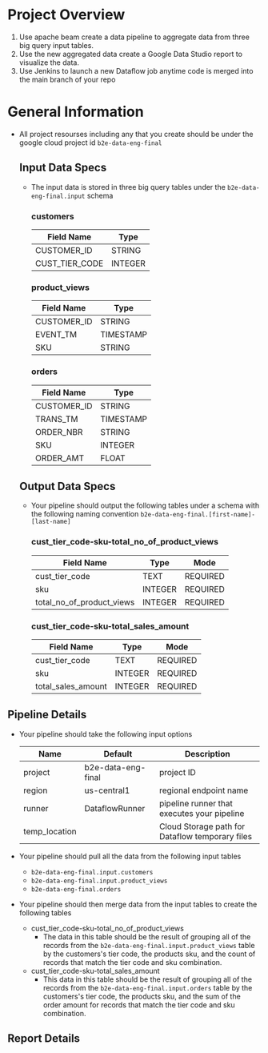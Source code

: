 # Project Overview

 1. Use apache beam create a data pipeline to aggregate data from three big query input tables.
 2. Use the new aggregated data create a Google Data Studio report to visualize the data.
 3. Use Jenkins to launch a new Dataflow job anytime code is merged into the main branch of your repo

# General Information
  - All project resourses including any that you create should be under the google cloud project id ```b2e-data-eng-final```
  
    ## Input Data Specs
    - The input data is stored in three big query tables under the ```b2e-data-eng-final.input``` schema

      ### customers

      | Field Name                | Type           |
      | ------------------------- | -------------- |
      | CUSTOMER_ID               | STRING         |
      | CUST_TIER_CODE            | INTEGER        |

      ### product_views
      | Field Name                | Type           |
      | ------------------------- | -------------- |
      | CUSTOMER_ID               | STRING         |
      | EVENT_TM                  | TIMESTAMP      |
      | SKU                       | STRING         |

      ### orders
      | Field Name                | Type           |
      | ------------------------- | -------------- |
      | CUSTOMER_ID               | STRING         |
      | TRANS_TM                  | TIMESTAMP      |
      | ORDER_NBR                 | STRING         |
      | SKU                       | INTEGER        |
      | ORDER_AMT                 | FLOAT          |

     ## Output Data Specs
    - Your pipeline should output the following tables under a schema with the following naming convention ```b2e-data-eng-final.[first-name]-[last-name]```

      ### cust_tier_code-sku-total_no_of_product_views

      | Field Name                | Type           | Mode        |
      | ------------------------- | -------------- | ----------- |
      | cust_tier_code            | TEXT           | REQUIRED    |
      | sku                       | INTEGER        | REQUIRED    |
      | total_no_of_product_views | INTEGER        | REQUIRED    |

      ### cust_tier_code-sku-total_sales_amount

      | Field Name                | Type           | Mode        |
      | ------------------------- | -------------- | ----------- |
      | cust_tier_code            | TEXT           | REQUIRED    |
      | sku                       | INTEGER        | REQUIRED    |
      | total_sales_amount        | INTEGER        | REQUIRED    |
  
## Pipeline Details
  - Your pipeline should take the following input options
  
  
      | Name          | Default            | Description                                       |
      | ------------- | ------------------ | ------------------------------------------------- |
      | project       | b2e-data-eng-final | project ID                                        |
      | region        | us-central1        | regional endpoint name                            |
      | runner        | DataflowRunner     | pipeline runner that executes your pipeline       |
      | temp_location |                    | Cloud Storage path for Dataflow temporary files   |
   
   
  - Your pipeline should pull all the data from the following input tables
    - ```b2e-data-eng-final.input.customers```
    - ```b2e-data-eng-final.input.product_views```
    - ```b2e-data-eng-final.orders```
   
  - Your pipeline should then merge data from the input tables to create the following tables
    -  cust_tier_code-sku-total_no_of_product_views
        - The data in this table should be the result of grouping all of the records from the ```b2e-data-eng-final.input.product_views``` table by the customers's tier code, the products sku, and the count of records that match the tier code and sku combination.
    - cust_tier_code-sku-total_sales_amount
      - This data in this table should be the result of grouping all of the records from the ```b2e-data-eng-final.input.orders``` table by the customers's tier code, the products sku, and the sum of the order amount for records that match the tier code and sku combination.

## Report Details
  
